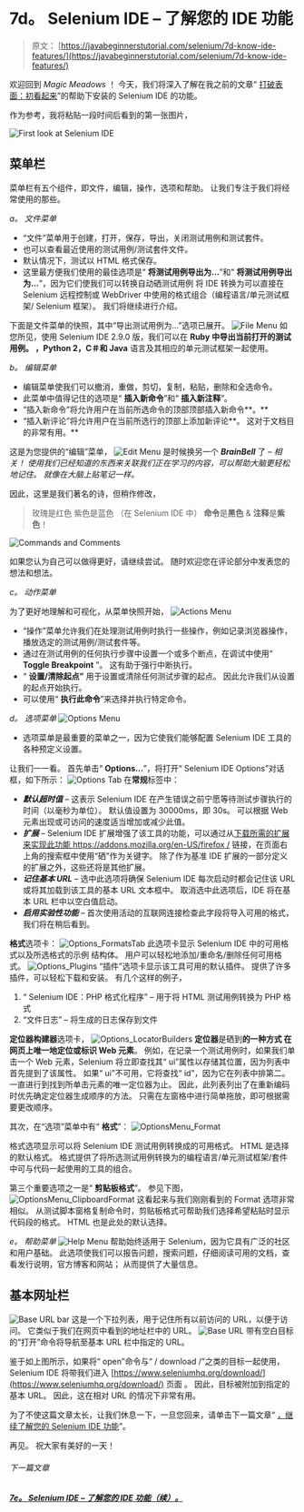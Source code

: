 # 7d。 Selenium IDE – 了解您的 IDE 功能

> 原文： [https://javabeginnerstutorial.com/selenium/7d-know-ide-features/](https://javabeginnerstutorial.com/selenium/7d-know-ide-features/)

欢迎回到 *Magic Meadows* ！ 今天，我们将深入了解在我之前的文章“ [打破表面：初看起来](https://javabeginnerstutorial.com/selenium/7c-selenium-ide-first-look/)”的帮助下安装的 Selenium IDE 的功能。

作为参考，我将粘贴一段时间后看到的第一张图片，

![First look at Selenium IDE](img/0b1859fc1dff08f5d01ed4a47dd795e2.png)

## 菜单栏

菜单栏有五个组件，即文件，编辑，操作，选项和帮助。 让我们专注于我们将经常使用的那些。

*a。 文件菜单*

*   “文件”菜单用于创建，打开，保存，导出，关闭测试用例和测试套件。
*   也可以查看最近使用的测试用例/测试套件文件。
*   默认情况下，测试以 HTML 格式保存。
*   这里最方便我们使用的最佳选项是“ **将测试用例导出为…**”和“ **将测试用例导出为…**”，因为它们使我们可以转换自动硒测试用例 将 IDE 转换为可以直接在 Selenium 远程控制或 WebDriver 中使用的格式组合（编程语言/单元测试框架/ Selenium 框架）。 我们将继续进行介绍。

下面是文件菜单的快照，其中“导出测试用例为...”选项已展开。
![File Menu](img/24895708c6a299029d9c518a1af06eba.png)
如您所见，使用 Selenium IDE 2.9.0 版，我们可以在 **Ruby 中导出当前打开的测试用例。 ，Python 2，C＃和 Java** 语言及其相应的单元测试框架一起使用。

*b。 编辑菜单*

*   编辑菜单使我们可以撤消，重做，剪切，复制，粘贴，删除和全选命令。
*   此菜单中值得记住的选项是“ **插入新命令**”和“ **插入新注释**”。
*   “插入新命令”将允许用户在当前所选命令的顶部顶部插入新命令**。**
*   “插入新评论”将允许用户在当前所选行的顶部上添加新评论**。 这对于文档目的非常有用。**

这是为您提供的“编辑”菜单，
![Edit Menu](img/bca40d632ffeab3c1eea07bbae13700a.png)
是时候换另一个 ***BrainBell*** 了 – *相关！ 使用我们已经知道的东西来关联我们正在学习的内容，可以帮助大脑更轻松地记住。 就像在大脑上贴笔记一样。*

因此，这里是我们著名的诗，但稍作修改，

> 玫瑰是红色
> 紫色是蓝色
> （在 Selenium IDE 中）
> **命令**是**黑色** &
> **注释**是**紫色**！

![Commands and Comments](img/027159fc862804c312b3dcefb97f1496.png)

如果您认为自己可以做得更好，请继续尝试。 随时欢迎您在评论部分中发表您的想法和想法。

*c。 动作菜单*

为了更好地理解和可视化，从菜单快照开始，
![Actions Menu](img/0ef083347d6650137f2f24ba150ed92d.png)

*   “操作”菜单允许我们在处理测试用例时执行一些操作，例如记录浏览器操作，播放选定的测试用例/测试套件等。
*   通过在测试用例的任何执行步骤中设置一个或多个断点，在调试中使用“ **Toggle Breakpoint** ”。 这有助于强行中断执行。
*   “ **设置/清除起点”** 用于设置或清除任何测试步骤的起点。 因此允许我们从设置的起点开始执行。
*   可以使用“ **执行此命令**”来选择并执行特定命令。

*d。 选项菜单*
![Options Menu](img/87ab0a72b2a9fec67ca7da2c2321179a.png)

*   选项菜单是最重要的菜单之一，因为它使我们能够配置 Selenium IDE 工具的各种预定义设置。

让我们一一看。 首先单击“ **Options…**”，将打开“ Selenium IDE Options”对话框，如下所示：
![Options Tab](img/623b4cf4e5686cd55858863954e6a1fd.png)
在**常规**标签中：

*   ***默认超时值*** – 这表示 Selenium IDE 在产生错误之前宁愿等待测试步骤执行的时间（以毫秒为单位）。 默认值设置为 30000ms，即 30s。 可以根据 Web 元素出现或可访问的速度适当增加或减少此值。
*   ***扩展*** – Selenium IDE 扩展增强了该工具的功能，可以通过从[下载所需的扩展来实现此功能 https://addons.mozilla.org/en-US/firefox /](https://addons.mozilla.org/en-US/firefox/) 链接，在页面右上角的搜索框中使用“硒”作为关键字。 除了作为基准 IDE 扩展的一部分定义的扩展之外，这些还将是其他扩展。
*   ***记住基本 URL*** – 选中此选项将确保 Selenium IDE 每次启动时都会记住该 URL 或将其加载到该工具的基本 URL 文本框中。 取消选中此选项后，IDE 将在基本 URL 栏中以空白值启动。
*   ***启用实验性功能*** – 首次使用活动的互联网连接检查此字段将导入可用的格式，我们将在稍后看到。

**格式**选项卡：
![Options_FormatsTab](img/b91c63027b049273e73b7783b205df00.png)
此选项卡显示 Selenium IDE 中的可用格式以及所选格式的示例 结构体。 用户可以轻松地添加/重命名/删除任何可用格式。
![Options_Plugins](img/ea86a0c33f4595b96ebf8389efba551c.png)
“插件”选项卡显示该工具可用的默认插件。 提供了许多插件，可以轻松下载和安装。 有几个这样的例子，

1.  “ Selenium IDE：PHP 格式化程序” – 用于将 HTML 测试用例转换为 PHP 格式
2.  “文件日志” – 将生成的日志保存到文件

**定位器构建器**选项卡，
![Options_LocatorBuilders](img/970e1bb1d3fd6e74193fcd41c704bcce.png)
**定位器**是硒到**的一种方式 在网页上唯一地定位或标识 Web 元素**。 例如，在记录一个测试用例时，如果我们单击一个 Web 元素，Selenium 将立即查找其“ ui”属性以存储其位置，因为列表中首先提到了该属性。 如果“ ui”不可用，它将查找“ id”，因为它在列表中排第二。 一直进行到找到所单击元素的唯一定位器为止。 因此，此列表列出了在重新编码时优先确定定位器生成顺序的方法。 只需在左窗格中进行简单拖放，即可根据需要更改顺序。

其次，在“选项”菜单中有“ **格式**”：
![OptionsMenu_Format](img/f1ac189be99456f3852546d22bceee05.png)

格式选项显示可以将 Selenium IDE 测试用例转换成的可用格式。 HTML 是选择的默认格式。 格式提供了将所选测试用例转换为的编程语言/单元测试框架/套件中可与代码一起使用的工具的组合。

第三个重要选项之一是“ **剪贴板格式**”。 参见下图，
![OptionsMenu_ClipboardFormat](img/d2544d9cf0a5178d9c6f7aea01486e9e.png)
这看起来与我们刚刚看到的 Format 选项非常相似。 从测试脚本窗格复制命令时，剪贴板格式可帮助我们选择希望粘贴时显示代码段的格式。 HTML 也是此处的默认选择。

*e。 帮助菜单*
![Help Menu](img/66e467f0cf631aade2cc71c969cef3bb.png)
帮助始终适用于 Selenium，因为它具有广泛的社区和用户基础。 此选项使我们可以报告问题，搜索问题，仔细阅读可用的文档，查看发行说明，官方博客和网站； 从而提供了大量信息。

## 基本网址栏

![Base URL bar](img/f58ed60988d224a39a032469cfea7e46.png)
这是一个下拉列表，用于记住所有以前访问的 URL，以便于访问。 它类似于我们在网页中看到的地址栏中的 URL。
![Base URL](img/7cbf0ddbfad878b8585cb6e316c11fb4.png)
带有空白目标的“打开”命令将导航至基本 URL 栏中指定的 URL。

鉴于如上图所示，如果将“ open”命令与“ / download /”之类的目标一起使用，Selenium IDE 将带我们进入 [https://www.seleniumhq.org/download/](https://www.seleniumhq.org/download/) 页面 。 因此，目标被附加到指定的基本 URL。 因此，这在相对 URL 的情况下非常有用。

为了不使这篇文章太长，让我们休息一下，一旦您回来，请单击下一篇文章“ [，继续了解您的 Selenium IDE 功能](https://javabeginnerstutorial.com/selenium/ide-know-ide-features-contd/)”。

再见。 祝大家有美好的一天！

###### 下一篇文章

##### [7e。 Selenium IDE – 了解您的 IDE 功能（续）。](https://javabeginnerstutorial.com/selenium/ide-know-ide-features-contd/ "7e. Selenium IDE – Know your IDE features Contd.")